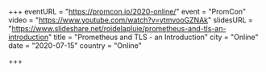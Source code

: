+++
eventURL = "https://promcon.io/2020-online/"
event = "PromCon"
video = "https://www.youtube.com/watch?v=ytmvooGZNAk"
slidesURL = "https://www.slideshare.net/roidelapluie/prometheus-and-tls-an-introduction"
title = "Prometheus and TLS - an Introduction"
city = "Online"
date = "2020-07-15"
country = "Online"

+++

